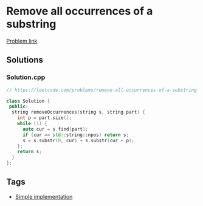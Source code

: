 # Remove all occurrences of a substring

[Problem link](https://leetcode.com/problems/remove-all-occurrences-of-a-substring)

## Solutions


### Solution.cpp
```cpp
// https://leetcode.com/problems/remove-all-occurrences-of-a-substring

class Solution {
 public:
  string removeOccurrences(string s, string part) {
    int p = part.size();
    while (1) {
      auto cur = s.find(part);
      if (cur == std::string::npos) return s;
      s = s.substr(0, cur) + s.substr(cur + p);
    };
    return s;
  }
};
```
## Tags

* [Simple implementation](/README.md#Simple_implementation)
